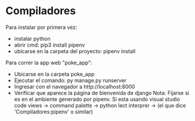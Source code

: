# Compiladores

Para instalar por primera vez:
 - instalar python 
 - abrir cmd: pip3 install pipenv
 - ubicarse en la carpeta del proyecto: pipenv install

 Para correr la app web "poke_app":
 - Ubicarse en la carpeta poke_app
 - Ejecutar el comando: py manage.py runserver
 - Ingresar con el navegador a http://localhost:8000
 - Verificar que aparece la página de bienvenida de django
 Nota:
 Fijarse si es en el ambiente generado por pipenv.
 Si esta usando visual studio code 
 views -> command palette -> python lect interprer -> (el que dice 'Compiladores:pipenv' o similar)

